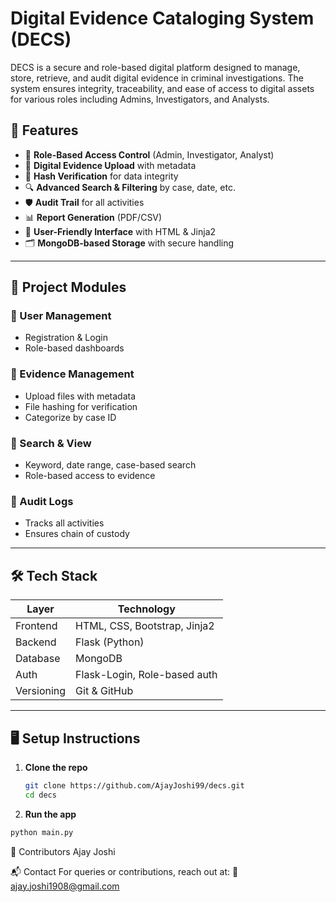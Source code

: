 # Digital Evidence Cataloging System (DECS)

DECS is a secure and role-based digital platform designed to manage, store, retrieve, and audit digital evidence in criminal investigations. The system ensures integrity, traceability, and ease of access to digital assets for various roles including Admins, Investigators, and Analysts.

## 🚀 Features

- 🔐 **Role-Based Access Control** (Admin, Investigator, Analyst)
- 📂 **Digital Evidence Upload** with metadata
- 🧾 **Hash Verification** for data integrity
- 🔍 **Advanced Search & Filtering** by case, date, etc.
- 🛡️ **Audit Trail** for all activities
- 📊 **Report Generation** (PDF/CSV)
- 🧠 **User-Friendly Interface** with HTML & Jinja2
- 🗂️ **MongoDB-based Storage** with secure handling

---

## 📌 Project Modules

### 👤 User Management
- Registration & Login
- Role-based dashboards

### 📁 Evidence Management
- Upload files with metadata
- File hashing for verification
- Categorize by case ID

### 🔎 Search & View
- Keyword, date range, case-based search
- Role-based access to evidence

### 🧾 Audit Logs
- Tracks all activities
- Ensures chain of custody

---

## 🛠️ Tech Stack

| Layer       | Technology                    |
|-------------|-------------------------------|
| Frontend    | HTML, CSS, Bootstrap, Jinja2  |
| Backend     | Flask (Python)                |
| Database    | MongoDB                       |
| Auth        | Flask-Login, Role-based auth  |
| Versioning  | Git & GitHub                  |

---

## 🖥️ Setup Instructions

1. **Clone the repo**
   ```bash
   git clone https://github.com/AjayJoshi99/decs.git
   cd decs
2. **Run the app**
  ```bash
  python main.py
```

🤝 Contributors
Ajay Joshi

📬 Contact
For queries or contributions, reach out at:
📧 ajay.joshi1908@gmail.com
